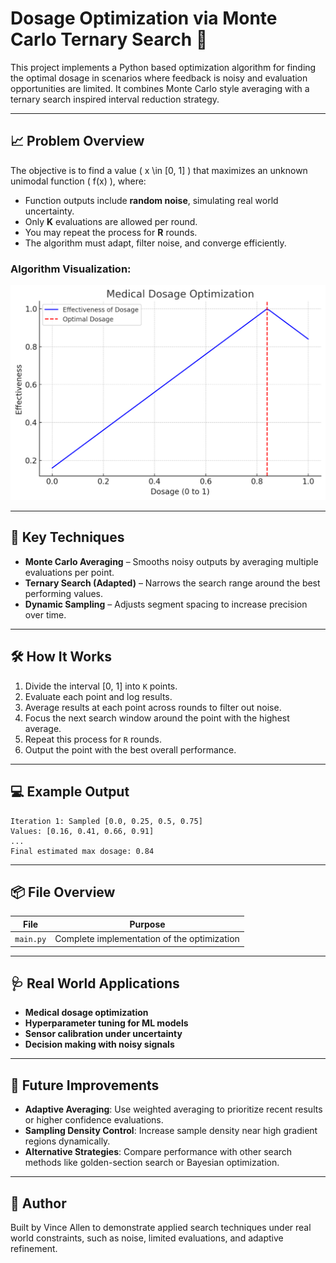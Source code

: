 
# Dosage Optimization via Monte Carlo Ternary Search 💊

This project implements a Python based optimization algorithm for finding the optimal dosage in scenarios where feedback is noisy and evaluation opportunities are limited. It combines Monte Carlo style averaging with a ternary search inspired interval reduction strategy.

---

## 📈 Problem Overview

The objective is to find a value \( x \in [0, 1] \) that maximizes an unknown unimodal function \( f(x) \), where:

- Function outputs include **random noise**, simulating real world uncertainty.
- Only **K** evaluations are allowed per round.
- You may repeat the process for **R** rounds.
- The algorithm must adapt, filter noise, and converge efficiently.

### Algorithm Visualization:
![Dosage Optimization](assets/optimaldosage.png)

---

## 🧠 Key Techniques

- **Monte Carlo Averaging** – Smooths noisy outputs by averaging multiple evaluations per point.
- **Ternary Search (Adapted)** – Narrows the search range around the best performing values.
- **Dynamic Sampling** – Adjusts segment spacing to increase precision over time.

---

## 🛠️ How It Works

1. Divide the interval [0, 1] into `K` points.
2. Evaluate each point and log results.
3. Average results at each point across rounds to filter out noise.
4. Focus the next search window around the point with the highest average.
5. Repeat this process for `R` rounds.
6. Output the point with the best overall performance.

---

## 💻 Example Output

```
Iteration 1: Sampled [0.0, 0.25, 0.5, 0.75]
Values: [0.16, 0.41, 0.66, 0.91]
...
Final estimated max dosage: 0.84
```

---

## 📦 File Overview

| File         | Purpose                                     |
|--------------|---------------------------------------------|
| `main.py`    | Complete implementation of the optimization |

---

## 🩺 Real World Applications

- **Medical dosage optimization**
- **Hyperparameter tuning for ML models**
- **Sensor calibration under uncertainty**
- **Decision making with noisy signals**

---

## 🔧 Future Improvements

- **Adaptive Averaging**: Use weighted averaging to prioritize recent results or higher confidence evaluations.
- **Sampling Density Control**: Increase sample density near high gradient regions dynamically.
- **Alternative Strategies**: Compare performance with other search methods like golden-section search or Bayesian optimization.

---

## 🧬 Author

Built by Vince Allen to demonstrate applied search techniques under real world constraints, such as noise, limited evaluations, and adaptive refinement.
